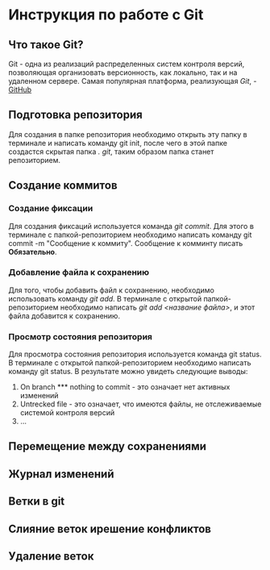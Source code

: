 # Инструкция по работе с Git

## Что такое Git?

Git - одна из реализаций распределенных систем контроля версий, позволяющая организовать версионность, как локально, так и на удаленном сервере. Самая популярная платформа, реализующая *Git*, - [GitHub](https://github.com)

## Подготовка репозитория

Для создания в папке репозитория необходимо открыть эту папку в терминале и написать команду git init, после чего в этой папке создастся скрытая папка *. git*, таким образом папка станет репозиторием. 

## Создание коммитов

### Создание фиксации

Для создания фиксаций используется команда *git commit*. Для этого в терминале с папкой-репозиторием необходимо написать команду git commit -m "Сообщение к коммиту". Сообщение к комминту писать **Обязательно**.

### Добавление файла к сохранению

Для того, чтобы добавить файл к сохранению, необходимо использовать команду *git add*. В терминале с открытой папкой-репозиторием необходимо написать *git add <название файла>*, и этот файла добавится к сохранению.

### Просмотр состояния репозитория

Для просмотра состояния репозитория используется команда git status. В терминале с открытой папкой-репозиторием необходимо написать команду git status. В  результате можно увидеть следующие выводы:
1. On branch *** nothing to commit - это означает нет активных изменений
2. Untrecked file - это означает, что имеются файлы, не отслеживаемые системой контроля версий
3. ...

## Перемещение между сохранениями

## Журнал изменений

## Ветки в git

## Слияние веток ирешение конфликтов

## Удаление веток